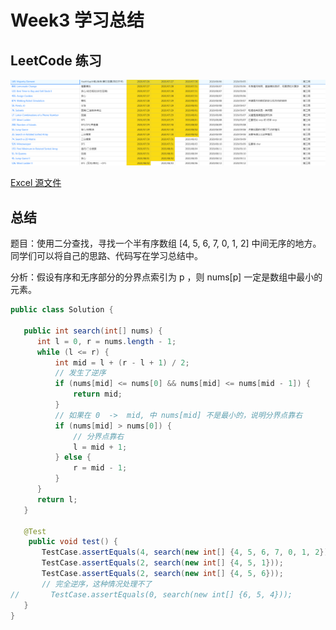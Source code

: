 # Week3 学习总结

## LeetCode 练习

![image-20200802110941137](../resources/image-20200802110941137.png)

[Excel 源文件](../leetcode刷题2020.xlsx)



## 总结

题目：使用二分查找，寻找一个半有序数组 [4, 5, 6, 7, 0, 1, 2] 中间无序的地方。同学们可以将自己的思路、代码写在学习总结中。

分析：假设有序和无序部分的分界点索引为 p ，则 nums[p] 一定是数组中最小的元素。

```java
public class Solution {

   public int search(int[] nums) {
      int l = 0, r = nums.length - 1;
      while (l <= r) {
          int mid = l + (r - l + 1) / 2;
          // 发生了逆序
          if (nums[mid] <= nums[0] && nums[mid] <= nums[mid - 1]) {
              return mid;
          }
          // 如果在 0  ->  mid, 中 nums[mid] 不是最小的，说明分界点靠右
          if (nums[mid] > nums[0]) {
              // 分界点靠右
              l = mid + 1;
          } else {
              r = mid - 1;
          }
      }
      return l;
   }

   @Test
    public void test() {
       TestCase.assertEquals(4, search(new int[] {4, 5, 6, 7, 0, 1, 2}));
       TestCase.assertEquals(2, search(new int[] {4, 5, 1}));
       TestCase.assertEquals(2, search(new int[] {4, 5, 6}));
       // 完全逆序，这种情况处理不了
//       TestCase.assertEquals(0, search(new int[] {6, 5, 4}));
   }
}
```





